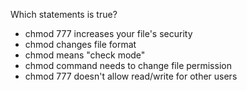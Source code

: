 Which statements is true?

* chmod 777 increases your file's security
* chmod changes file format
* chmod means "check mode"
* chmod command needs to change file permission
* chmod 777 doesn't allow read/write for other users
